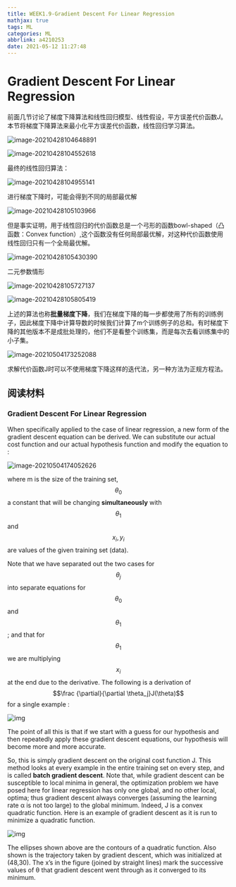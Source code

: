 ```yaml
---
title: WEEK1.9-Gradient Descent For Linear Regression
mathjax: true
tags: ML
categories: ML
abbrlink: a4210253
date: 2021-05-12 11:27:48
---
```


# Gradient Descent For Linear Regression

前面几节讨论了梯度下降算法和线性回归模型、线性假设，平方误差代价函数$J$。本节将梯度下降算法来最小化平方误差代价函数，线性回归学习算法。<!--more -->

![image-20210428104648891](WEEK1-Gradient%20Descent%20For%20Linear%20Regression/image-20210428104648891.png)

![image-20210428104552618](WEEK1-Gradient%20Descent%20For%20Linear%20Regression/image-20210428104552618.png)

最终的线性回归算法：

![image-20210428104955141](WEEK1-Gradient%20Descent%20For%20Linear%20Regression/image-20210428104955141.png)

进行梯度下降时，可能会得到不同的局部最优解

![image-20210428105103966](WEEK1-Gradient%20Descent%20For%20Linear%20Regression/image-20210428105103966.png)

但是事实证明，用于线性回归的代价函数总是一个弓形的函数bowl-shaped（凸函数：Convex function）,这个函数没有任何局部最优解，对这种代价函数使用线性回归只有一个全局最优解。

![image-20210428105430390](WEEK1-Gradient%20Descent%20For%20Linear%20Regression/image-20210428105430390.png)

二元参数情形

![image-20210428105727137](WEEK1-Gradient%20Descent%20For%20Linear%20Regression/image-20210428105727137.png)

![image-20210428105805419](WEEK1-Gradient%20Descent%20For%20Linear%20Regression/image-20210428105805419.png)

上述的算法也称**批量梯度下降**，我们在梯度下降的每一步都使用了所有的训练例子，因此梯度下降中计算导数的时候我们计算了m个训练例子的总和。有时梯度下降的其他版本不是成批处理的，他们不是看整个训练集，而是每次去看训练集中的小子集。

![image-20210504173252088](WEEK1-Gradient%20Descent%20For%20Linear%20Regression/image-20210504173252088.png)

求解代价函数J时可以不使用梯度下降这样的迭代法，另一种方法为正规方程法。

## 阅读材料

### Gradient Descent For Linear Regression 

When specifically applied to the case of linear regression, a new form of the gradient descent equation can be derived. We can substitute our actual cost function and our actual hypothesis function and modify the equation to :

![image-20210504174052626](WEEK1-Gradient%20Descent%20For%20Linear%20Regression/image-20210504174052626.png)





where m is the size of the training set, $$ \theta_0$$ a constant that will be changing **simultaneously** with $$\theta_1$$ and $$x_{i}, y_{i}$$ are values of the given training set (data).

Note that we have separated out the two cases for $$ \theta_j$$ into separate equations for $$\theta_0$$and $$\theta_1$$; and that for $$\theta_1$$ we are multiplying $$ x_{i}$$at the end due to the derivative. The following is a derivation of $$\frac {\partial}{\partial \theta_j}J(\theta)$$ for a single example : 

![img](WEEK1-Gradient%20Descent%20For%20Linear%20Regression/QFpooaaaEea7TQ6MHcgMPA_cc3c276df7991b1072b2afb142a78da1_Screenshot-2016-11-09-08.30.54.png)

The point of all this is that if we start with a guess for our hypothesis and then repeatedly apply these gradient descent equations, our hypothesis will become more and more accurate.

So, this is simply gradient descent on the original cost function J. This method looks at every example in the entire training set on every step, and is called **batch gradient descent**. Note that, while gradient descent can be susceptible to local minima in general, the optimization problem we have posed here for linear regression has only one global, and no other local, optima; thus gradient descent always converges (assuming the learning rate α is not too large) to the global minimum. Indeed, J is a convex quadratic function. Here is an example of gradient descent as it is run to minimize a quadratic function.

![img](WEEK1-Gradient%20Descent%20For%20Linear%20Regression/xAQBlqaaEeawbAp5ByfpEg_24e9420f16fdd758ccb7097788f879e7_Screenshot-2016-11-09-08.36.49.png)

The ellipses shown above are the contours of a quadratic function. Also shown is the trajectory taken by gradient descent, which was initialized at (48,30). The x’s in the figure (joined by straight lines) mark the successive values of θ that gradient descent went through as it converged to its minimum.
